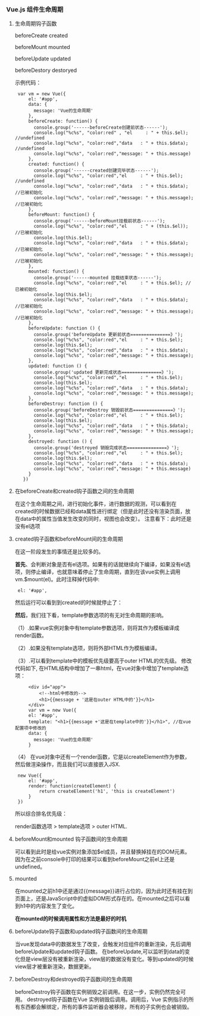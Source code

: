 ### Vue.js 组件生命周期
1. 生命周期钩子函数

	beforeCreate	created
	
	beforeMount	mounted
	
	beforeUpdate	updated
	
	beforeDestory		destoryed
	
	示例代码：
	
		var vm = new Vue({
		    el: '#app',
		    data: {
		      message: 'Vue的生命周期'
		    },
		    beforeCreate: function() {
		      console.group('------beforeCreate创建前状态------');
		      console.log("%c%s", "color:red" , "el     : " + this.$el); //undefined
		      console.log("%c%s", "color:red","data   : " + this.$data); //undefined 
		      console.log("%c%s", "color:red","message: " + this.message) 
		    },
		    created: function() {
		      console.group('------created创建完毕状态------');
		      console.log("%c%s", "color:red","el     : " + this.$el); //undefined
		      console.log("%c%s", "color:red","data   : " + this.$data); //已被初始化 
		      console.log("%c%s", "color:red","message: " + this.message); //已被初始化
		    },
		    beforeMount: function() {
		      console.group('------beforeMount挂载前状态------');
		      console.log("%c%s", "color:red","el     : " + (this.$el)); //已被初始化
		      console.log(this.$el);
		      console.log("%c%s", "color:red","data   : " + this.$data); //已被初始化  
		      console.log("%c%s", "color:red","message: " + this.message); //已被初始化  
		    },
		    mounted: function() {
		      console.group('------mounted 挂载结束状态------');
		      console.log("%c%s", "color:red","el     : " + this.$el); //已被初始化
		      console.log(this.$el);    
		      console.log("%c%s", "color:red","data   : " + this.$data); //已被初始化
		      console.log("%c%s", "color:red","message: " + this.message); //已被初始化 
		    },
		    beforeUpdate: function () {
		      console.group('beforeUpdate 更新前状态===============》');
		      console.log("%c%s", "color:red","el     : " + this.$el);
		      console.log(this.$el);   
		      console.log("%c%s", "color:red","data   : " + this.$data); 
		      console.log("%c%s", "color:red","message: " + this.message); 
		    },
		    updated: function () {
		      console.group('updated 更新完成状态===============》');
		      console.log("%c%s", "color:red","el     : " + this.$el);
		      console.log(this.$el); 
		      console.log("%c%s", "color:red","data   : " + this.$data); 
		      console.log("%c%s", "color:red","message: " + this.message); 
		    },
		    beforeDestroy: function () {
		      console.group('beforeDestroy 销毁前状态===============》');
		      console.log("%c%s", "color:red","el     : " + this.$el);
		      console.log(this.$el);    
		      console.log("%c%s", "color:red","data   : " + this.$data); 
		      console.log("%c%s", "color:red","message: " + this.message); 
		    },
		    destroyed: function () {
		      console.group('destroyed 销毁完成状态===============》');
		      console.log("%c%s", "color:red","el     : " + this.$el);
		      console.log(this.$el);  
		      console.log("%c%s", "color:red","data   : " + this.$data); 
		      console.log("%c%s", "color:red","message: " + this.message)
		    }
		  })
2. 在beforeCreate和created钩子函数之间的生命周期

	在这个生命周期之间，进行初始化事件，进行数据的观测，可以看到在created的时候数据已经和data属性进行绑定（但是此时还没有渲染页面，放在data中的属性当值发生改变的同时，视图也会改变）。
注意看下：此时还是没有el选项

3. created钩子函数和beforeMount间的生命周期

	在这一阶段发生的事情还是比较多的。

	**首先**、会判断对象是否有el选项。如果有的话就继续向下编译，如果没有el选项，则停止编译，也就意味着停止了生命周期，直到在该vue实例上调用vm.$mount(el)。此时注释掉代码中:

		el: '#app',
	然后运行可以看到到created的时候就停止了：
	
	
	**然后**，我们往下看，template参数选项的有无对生命周期的影响。
	
	（1）.如果vue实例对象中有template参数选项，则将其作为模板编译成render函数。
	
	（2）.如果没有template选项，则将外部HTML作为模板编译。
	
	（3）.可以看到template中的模板优先级要高于outer HTML的优先级。
修改代码如下, 在HTML结构中增加了一串html，在vue对象中增加了template选项：
			
			<div id="app">
		    	<!--html中修改的-->
		    	<h1>{{message + '这是在outer HTML中的'}}</h1>
		  	</div>
			var vm = new Vue({
		    el: '#app',
		    template: "<h1>{{message +'这是在template中的'}}</h1>", //在vue配置项中修改的
		    data: {
		      message: 'Vue的生命周期'
		    }
	（4） 在vue对象中还有一个render函数，它是以createElement作为参数，然后做渲染操作，而且我们可以直接嵌入JSX.

		new Vue({
		    el: '#app',
		    render: function(createElement) {
		        return createElement('h1', 'this is createElement')
		    }
		})
		
		
	所以综合排名优先级：
	
	render函数选项 > template选项 > outer HTML.
	
4. beforeMount和mounted 钩子函数间的生命周期

	可以看到此时是给vue实例对象添加$el成员，并且替换掉挂在的DOM元素。因为在之前console中打印的结果可以看到beforeMount之前el上还是undefined。
5.  mounted

	在mounted之前h1中还是通过{{message}}进行占位的，因为此时还有挂在到页面上，还是JavaScript中的虚拟DOM形式存在的。在mounted之后可以看到h1中的内容发生了变化。
	
	**在mounted的时候调用属性和方法是最好的时机**
6. beforeUpdate钩子函数和updated钩子函数间的生命周期

	当vue发现data中的数据发生了改变，会触发对应组件的重新渲染，先后调用beforeUpdate和updated钩子函数。
	在beforeUpdate,可以监听到data的变化但是view层没有被重新渲染，view层的数据没有变化。等到updated的时候 view层才被重新渲染，数据更新。
	
7. beforeDestroy和destroyed钩子函数间的生命周期

	beforeDestroy钩子函数在实例销毁之前调用。在这一步，实例仍然完全可用。
destroyed钩子函数在Vue 实例销毁后调用。调用后，Vue 实例指示的所有东西都会解绑定，所有的事件监听器会被移除，所有的子实例也会被销毁。